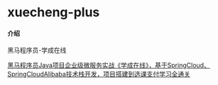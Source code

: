 # xuecheng-plus

#### 介绍
黑马程序员-学成在线

[黑马程序员Java项目企业级微服务实战《学成在线》，基于SpringCloud、SpringCloudAlibaba技术栈开发，项目搭建到选课支付学习全通关](https://www.bilibili.com/video/BV1j8411N7Bm?p=1&vd_source=3544aa762810e535eb95dfb1bb07a2d2)

